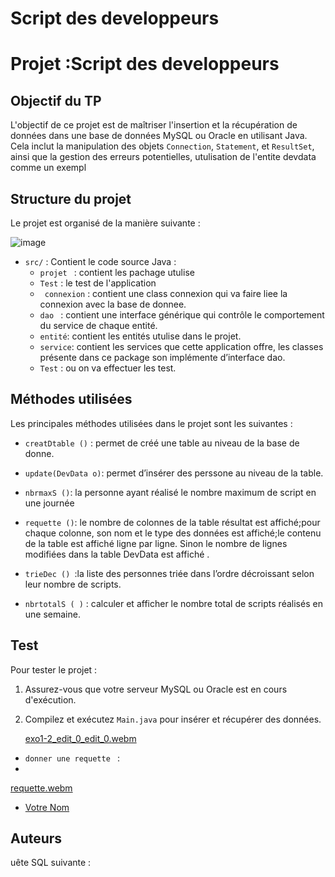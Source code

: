 # Script des developpeurs
# Projet :Script des developpeurs 

## Objectif du TP
L'objectif de ce projet est de maîtriser l'insertion et la récupération de données dans une base de données MySQL ou Oracle en utilisant Java. Cela inclut la manipulation des objets `Connection`, `Statement`, et `ResultSet`, ainsi que la gestion des erreurs potentielles, utulisation de l'entite devdata comme un exempl 

## Structure du projet
Le projet est organisé de la manière suivante :

![image](https://github.com/user-attachments/assets/5b23fcde-4342-4f1d-b515-79a44ed534c6)

  - `src/` : Contient le code source Java : 
     - `projet ` : contient les pachage utulise
     - `Test` : le test de l'application
     - ` connexion` : contient  une class connexion qui va faire liee la connexion avec 
la base de donnee. 
     - `dao ` : contient  une interface générique qui contrôle le comportement du 
service de chaque entité. 
     - ` entité `: contient les entités utulise dans le projet. 
     - ` service `: contient les services que cette application offre, les classes 
présente dans ce package son implémente d’interface dao. 
     - `Test` : ou on va effectuer les test. 



## Méthodes utilisées
Les principales méthodes utilisées dans le projet sont les suivantes :

  - ` creatDtable () ` : permet de créé une table au niveau de la base de donne. 
  
  - ` update(DevData o) `: permet d’insérer des perssone au niveau de la table.

  - ` nbrmaxS () `: la personne ayant réalisé le nombre maximum de script en une journée
    
  - ` requette () `: le nombre de colonnes de la table résultat est affiché;pour chaque colonne, 
son nom et le type des données est affiché;le contenu de la table est affiché ligne par 
ligne. Sinon le nombre de lignes modifiées dans la table DevData est affiché .

   - `trieDec () `:la liste des personnes triée dans l’ordre décroissant selon leur nombre de 
scripts.

   - ` nbrtotalS ( ) ` : calculer et afficher le nombre total de scripts réalisés en une semaine.
  
 
## Test
Pour tester le projet :
1. Assurez-vous que votre serveur MySQL ou Oracle est en cours d'exécution.
3. Compilez et exécutez `Main.java` pour insérer et récupérer des données.


   [exo1-2_edit_0_edit_0.webm](https://github.com/user-attachments/assets/e8addef9-3439-42ee-9b37-90072fbc47f4)



- ` donner une requette  ` :
- 
 [requette.webm](https://github.com/user-attachments/assets/cfe316de-1700-4aa5-93aa-5a581c389de5)

- [Votre Nom](https://github.com/votre_nom)

## Auteurs

uête SQL suivante :
 
